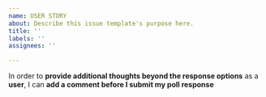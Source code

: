 ```yaml
---
name: USER STORY
about: Describe this issue template's purpose here.
title: ''
labels: ''
assignees: ''

---
```


In order to **provide additional thoughts beyond the response options** as a **user**, I can **add a comment before I submit my poll response**
